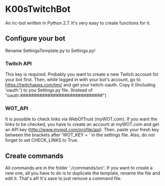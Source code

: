 # K00sTwitchBot
An irc-bot written in Python 2.7. It's very easy to create functions for it.

## Configure your bot
Rename SettingsTemplate.py to Settings.py!

### Twitch API
This key is required. Probably you want to create a new Twitch account for your bot first.
Then, while logged in with your bot's account, go to https://twitchapps.com/tmi/ and get your twitch-oauth.
Copy it (Including 'oauth:') to you Settings.py file. (Instead of "oauth:##############################")

### WOT_API
It is possible to check links via WebOfTrust (myWOT.com). 
If you want the links to be checked, you have to create an account at myWOT.com and get an API key (http://www.mywot.com/profile/api).
Then, paste your fresh key between the brackets after 'WOT_KEY = ' in the settings file.
Also, do not forget to set CHECK_LINKS to True.

## Create commands
All commands are in the folder './commands/src'.
If you want to create a new one, all you have to do is to duplicate the template, rename the file and edit it. That's all!
It's save to just remove a command file.

